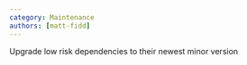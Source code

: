 ```yaml
---
category: Maintenance
authors: [matt-fidd]
---
```


Upgrade low risk dependencies to their newest minor version
